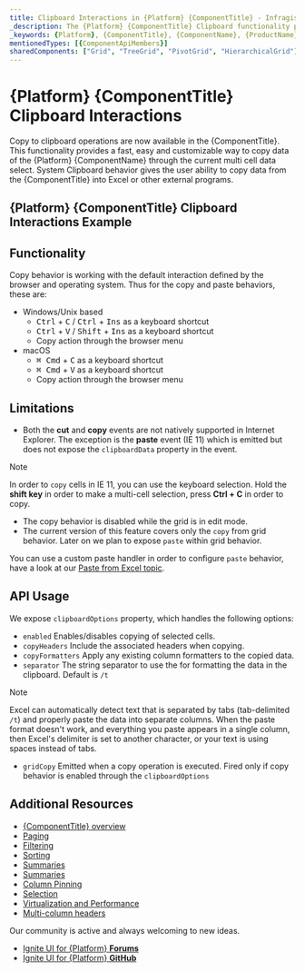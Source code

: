 ```yaml
---
title: Clipboard Interactions in {Platform} {ComponentTitle} - Infragistics
_description: The {Platform} {ComponentTitle} Clipboard functionality provides fast, easy and customizable way to copy, paste and export data to Excel or other programs. Try it now!
_keywords: {Platform}, {ComponentTitle}, {ComponentName}, {ProductName}, Infragistics
mentionedTypes: [{ComponentApiMembers}]
sharedComponents: ["Grid", "TreeGrid", "PivotGrid", "HierarchicalGrid"]
---
```


# {Platform} {ComponentTitle} Clipboard Interactions
Copy to clipboard operations are now available in the {ComponentTitle}. This functionality provides a fast, easy and customizable way to copy data of the {Platform} {ComponentName} through the current multi cell data select. System Clipboard behavior gives the user ability to copy data from the {ComponentTitle} into Excel or other external programs.

## {Platform} {ComponentTitle} Clipboard Interactions Example

<code-view style="height:635px" 
           data-demos-base-url="{environment:demosBaseUrl}" 
           iframe-src="{environment:demosBaseUrl}/{ComponentSample}-clipboard-interactions"
           github-src="{ComponentSample}/clipboard-interactions"
           alt="{Platform} {ComponentTitle} Clipboard Interactions Example">
</code-view>

## Functionality
Copy behavior is working with the default interaction defined by the browser and operating system. Thus for the copy and paste behaviors, these are:

- Windows/Unix based
  - <kbd>Ctrl</kbd> + <kbd>C</kbd> / <kbd>Ctrl</kbd> + <kbd>Ins</kbd> as a keyboard shortcut
  - <kbd>Ctrl</kbd> + <kbd>V</kbd> / <kbd>Shift</kbd> + <kbd>Ins</kbd> as a keyboard shortcut
  - Copy action through the browser menu
- macOS
  - <kbd>⌘ Cmd</kbd> + <kbd>C</kbd> as a keyboard shortcut
  - <kbd>⌘ Cmd</kbd> + <kbd>V</kbd> as a keyboard shortcut
  - Copy action through the browser menu


## Limitations
- Both the **cut** and **copy** events are not natively supported in Internet Explorer. The exception is the
**paste** event (IE 11) which is emitted but does not expose the `clipboardData` property in the event. 
> [!NOTE] 
> In order to `copy` cells in IE 11, you can use the keyboard selection. Hold the **shift key** in order to make a multi-cell selection, press **Ctrl + C** in order to copy.

- The copy behavior is disabled while the grid is in edit mode.
- The current version of this feature covers only the `copy` from grid behavior. Later on we plan to expose `paste` within grid behavior.
<!-- ComponentStart: Grid -->
You can use a custom paste handler in order to configure `paste` behavior, have a look at our [Paste from Excel topic](paste-excel.md).
<!-- ComponentEnd: Grid -->

## API Usage
We expose `clipboardOptions` property, which handles the following options:
- `enabled` Enables/disables copying of selected cells.
- `copyHeaders` Include the associated headers when copying.
- `copyFormatters` Apply any existing column formatters to the copied data.
- `separator` The string separator to use the for formatting the data in the clipboard. Default is `/t`

> [!NOTE] 
> Excel can automatically detect text that is separated by tabs (tab-delimited `/t`) and properly paste the data into separate columns. When the paste format doesn't work, and everything you paste appears in a single column, then Excel's delimiter is set to another character, or your text is using spaces instead of tabs.

- `gridCopy` Emitted when a copy operation is executed. Fired only if copy behavior is enabled through the `clipboardOptions`

## Additional Resources

* [{ComponentTitle} overview](overview.md)
* [Paging](paging.md)
* [Filtering](filtering.md)
* [Sorting](sorting.md)
* [Summaries](summaries.md)
* [Summaries](summaries.md)
* [Column Pinning](column-pinning.md)
* [Selection](selection.md)
* [Virtualization and Performance](virtualization.md)
* [Multi-column headers](multi-column-headers.md)

Our community is active and always welcoming to new ideas.

* [Ignite UI for {Platform} **Forums**](https://www.infragistics.com/community/forums/f/ignite-ui-for-{Platform})
* [Ignite UI for {Platform} **GitHub**](https://github.com/IgniteUI/igniteui-{Platform})
